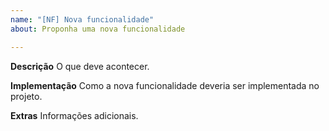 ```yaml
---
name: "[NF] Nova funcionalidade"
about: Proponha uma nova funcionalidade

---
```


**Descrição**
O que deve acontecer.

**Implementação**
Como a nova funcionalidade deveria ser implementada no projeto.

**Extras**
Informações adicionais.
